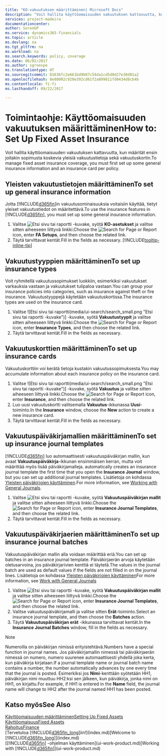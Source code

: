 ```yaml
---
title: "KO-vakuutuksen määrittäminen| Microsoft Docs"
description: "Voit hallita käyttöomaisuuden vakuutuksen kattavuutta, kun määrität ensin joitakin sopimusta koskevia yleisiä vakuutustietoja sekä vakuutuskortin."
services: project-madeira
documentationcenter: 
author: SorenGP
ms.service: dynamics365-financials
ms.topic: article
ms.devlang: na
ms.tgt_pltfrm: na
ms.workload: na
ms.search.keywords: policy, coverage
ms.date: 06/02/2017
ms.author: sgroespe
ms.translationtype: HT
ms.sourcegitcommit: 81636fc2e661bd9b07c54da1cd5d0d27e30d01a2
ms.openlocfilehash: 8e88002c920e392cd61f2a899811fd0434d8cb4b
ms.contentlocale: fi-fi
ms.lasthandoff: 09/22/2017

---
```

# <a name="how-to-set-up-fixed-asset-insurance"></a><span data-ttu-id="cb12d-103">Toimintaohje: Käyttöomaisuuden vakuutuksen määrittäminen</span><span class="sxs-lookup"><span data-stu-id="cb12d-103">How to: Set Up Fixed Asset Insurance</span></span>
<span data-ttu-id="cb12d-104">Voit hallita käyttöomaisuuden vakuutuksen kattavuutta, kun määrität ensin joitakin sopimusta koskevia yleisiä vakuutustietoja sekä vakuutuskortin.</span><span class="sxs-lookup"><span data-stu-id="cb12d-104">To manage fixed asset insurance coverage, you must first set up some general insurance information and an insurance card per policy.</span></span>

## <a name="to-set-up-general-insurance-information"></a><span data-ttu-id="cb12d-105">Yleisten vakuutustietojen määrittäminen</span><span class="sxs-lookup"><span data-stu-id="cb12d-105">To set up general insurance information</span></span>
<span data-ttu-id="cb12d-106">Jotta [!INCLUDE[d365fin](includes/d365fin_md.md)]in vakuutusominaisuuksia voitaisiin käyttää, tietyt yleiset vakuutustiedot on määritettävä.</span><span class="sxs-lookup"><span data-stu-id="cb12d-106">To use the insurance features in [!INCLUDE[d365fin](includes/d365fin_md.md)], you must set up some general insurance information.</span></span>  

1. <span data-ttu-id="cb12d-107">Valitse ![Etsi sivu tai raportti](media/ui-search/search_small.png "Etsi sivu tai raportti -kuvake") -kuvake, syötä **KO-asetukset** ja valitse sitten aiheeseen liittyvä linkki.</span><span class="sxs-lookup"><span data-stu-id="cb12d-107">Choose the ![Search for Page or Report](media/ui-search/search_small.png "Search for Page or Report icon") icon, enter **FA Setups**, and then choose the related link.</span></span>  
2. <span data-ttu-id="cb12d-108">Täytä tarvittavat kentät.</span><span class="sxs-lookup"><span data-stu-id="cb12d-108">Fill in the fields as necessary.</span></span> [!INCLUDE[tooltip-inline-tip](includes/tooltip-inline-tip_md.md)]  

## <a name="to-set-up-insurance-types"></a><span data-ttu-id="cb12d-109">Vakuutustyyppien määrittäminen</span><span class="sxs-lookup"><span data-stu-id="cb12d-109">To set up insurance types</span></span>
<span data-ttu-id="cb12d-110">Voit ryhmitellä vakuutussopimukset luokkiin, esimerkiksi vakuutukset varkauksia vastaan ja vakuutukset tulipaloa vastaan.</span><span class="sxs-lookup"><span data-stu-id="cb12d-110">You can group your insurance policies into categories, such as insurance against theft or fire insurance.</span></span> <span data-ttu-id="cb12d-111">Vakuutustyyppejä käytetään vakuutuskortissa.</span><span class="sxs-lookup"><span data-stu-id="cb12d-111">The insurance types are used on the insurance card.</span></span>

1. <span data-ttu-id="cb12d-112">Valitse ![Etsi sivu tai raportti(media/ui-search/search_small.png "Etsi sivu tai raportti -kuvake")] -kuvake, syötä **Vakuutustyypit** ja valitse sitten aiheeseen liittyvä linkki.</span><span class="sxs-lookup"><span data-stu-id="cb12d-112">Choose the ![Search for Page or Report](media/ui-search/search_small.png "Search for Page or Report icon") icon, enter **Insurance Types**, and then choose the related link.</span></span>  
2. <span data-ttu-id="cb12d-113">Täytä tarvittavat kentät.</span><span class="sxs-lookup"><span data-stu-id="cb12d-113">Fill in the fields as necessary.</span></span>

## <a name="to-set-up-insurance-cards"></a><span data-ttu-id="cb12d-114">Vakuutuskorttien määrittäminen</span><span class="sxs-lookup"><span data-stu-id="cb12d-114">To set up insurance cards</span></span>
<span data-ttu-id="cb12d-115">Vakuutuskorttiin voi kerätä tietoja kustakin vakuutussopimuksesta.</span><span class="sxs-lookup"><span data-stu-id="cb12d-115">You may accumulate information about each insurance policy on the insurance card.</span></span>  

1. <span data-ttu-id="cb12d-116">Valitse ![Etsi sivu tai raportti(media/ui-search/search_small.png "Etsi sivu tai raportti -kuvake")] -kuvake, syötä **Vakuutus** ja valitse sitten aiheeseen liittyvä linkki.</span><span class="sxs-lookup"><span data-stu-id="cb12d-116">Choose the ![Search for Page or Report](media/ui-search/search_small.png "Search for Page or Report icon") icon, enter **Insurance**, and then choose the related link.</span></span>  
2. <span data-ttu-id="cb12d-117">Luo uusi vakuutuskortti valitsemalla **Vakuutus**-ikkunassa **Uusi**-toiminto.</span><span class="sxs-lookup"><span data-stu-id="cb12d-117">In the **Insurance** window, choose the **New** action to create a  new insurance card.</span></span>  
3. <span data-ttu-id="cb12d-118">Täytä tarvittavat kentät.</span><span class="sxs-lookup"><span data-stu-id="cb12d-118">Fill in the fields as necessary.</span></span>

## <a name="to-set-up-insurance-journal-templates"></a><span data-ttu-id="cb12d-119">Vakuutuspäiväkirjamallien määrittäminen</span><span class="sxs-lookup"><span data-stu-id="cb12d-119">To set up insurance journal templates</span></span>
[!INCLUDE[d365fin](includes/d365fin_md.md)]<span data-ttu-id="cb12d-120"> luo automaattisesti vakuutuspäiväkirjan mallin, kun avaat **Vakuutuspäiväkirja**-ikkunan ensimmäisen kerran, mutta voit määrittää myös lisää päiväkirjamalleja.</span><span class="sxs-lookup"><span data-stu-id="cb12d-120"> automatically creates an insurance journal template the first time that you open the **Insurance Journal** window, but you can set up additional journal templates.</span></span> <span data-ttu-id="cb12d-121">Lisätietoja on kohdassa [Yleisten päiväkirjojen käyttäminen](ui-work-general-journals.md).</span><span class="sxs-lookup"><span data-stu-id="cb12d-121">For more information, see [Working with General Journals](ui-work-general-journals.md).</span></span>  

1. <span data-ttu-id="cb12d-122">Valitse ![Etsi sivu tai raportti](media/ui-search/search_small.png "Etsi sivu tai raportti -kuvake") -kuvake, syötä **Vakuutuspäiväkirjan mallit** ja valitse sitten aiheeseen liittyvä linkki.</span><span class="sxs-lookup"><span data-stu-id="cb12d-122">Choose the ![Search for Page or Report](media/ui-search/search_small.png "Search for Page or Report icon") icon, enter **Insurance Journal Templates**, and then choose the related link.</span></span>  
2. <span data-ttu-id="cb12d-123">Täytä tarvittavat kentät.</span><span class="sxs-lookup"><span data-stu-id="cb12d-123">Fill in the fields as necessary.</span></span>

## <a name="to-set-up-insurance-journal-batches"></a><span data-ttu-id="cb12d-124">Vakuutuspäiväkirjaerien määrittäminen</span><span class="sxs-lookup"><span data-stu-id="cb12d-124">To set up insurance journal batches</span></span>
<span data-ttu-id="cb12d-125">Vakuutuspäiväkirjan mallin alla voidaan määrittää eriä.</span><span class="sxs-lookup"><span data-stu-id="cb12d-125">You can set up batches in an insurance journal template.</span></span> <span data-ttu-id="cb12d-126">Päiväkirjaerän arvoja käytetään oletusarvoina, jos päiväkirjarivien kenttiä ei täytetä.</span><span class="sxs-lookup"><span data-stu-id="cb12d-126">The values in the journal batch are used as default values if the fields are not filled in on the journal lines.</span></span> <span data-ttu-id="cb12d-127">Lisätietoja on kohdassa [Yleisten päiväkirjojen käyttäminen](ui-work-general-journals.md)</span><span class="sxs-lookup"><span data-stu-id="cb12d-127">For more information, see [Work with General Journals](ui-work-general-journals.md)</span></span>  

1. <span data-ttu-id="cb12d-128">Valitse ![Etsi sivu tai raportti](media/ui-search/search_small.png "Etsi sivu tai raportti -kuvake") -kuvake, syötä **Vakuutuspäiväkirjan mallit** ja valitse sitten aiheeseen liittyvä linkki.</span><span class="sxs-lookup"><span data-stu-id="cb12d-128">Choose the ![Search for Page or Report](media/ui-search/search_small.png "Search for Page or Report icon") icon, enter **Insurance Journal Templates**, and then choose the related link.</span></span>  
2. <span data-ttu-id="cb12d-129">Valitse vakuutuspäiväkirjamalli ja valitse sitten **Erät**-toiminto.</span><span class="sxs-lookup"><span data-stu-id="cb12d-129">Select an insurance journal template, and then choose the **Batches** action.</span></span>
3. <span data-ttu-id="cb12d-130">Täytä **Vakuutuspäiväkirjan erät** -ikkunassa tarvittavat kentät.</span><span class="sxs-lookup"><span data-stu-id="cb12d-130">In the **Insurance Journal Batches** window, fill in the fields as necessary.</span></span>

> [!NOTE]  
>   <span data-ttu-id="cb12d-131">Numeroilla on päiväkirjan nimissä erityistehtävä.</span><span class="sxs-lookup"><span data-stu-id="cb12d-131">Numbers have a special function in journal names.</span></span> <span data-ttu-id="cb12d-132">Jos päiväkirjamallin nimessä tai päiväkirjaerän nimessä on numero, numero suurenee automaattisesti yhdellä joka kerta, kun päiväkirja kirjataan.</span><span class="sxs-lookup"><span data-stu-id="cb12d-132">If a journal template name or journal batch name contains a number, the number automatically advances by one every time that the journal is posted.</span></span> <span data-ttu-id="cb12d-133">Esimerkiksi jos **Nimi**-kenttään syötetään HH1, päiväkirjan nimi muuttuu HH2:ksi sen jälkeen, kun päiväkirja, jonka nimi on HH1, on kirjattu.</span><span class="sxs-lookup"><span data-stu-id="cb12d-133">For example, if HH1 is entered in the **Name** field, the journal name will change to HH2 after the journal named HH1 has been posted.</span></span>

## <a name="see-also"></a><span data-ttu-id="cb12d-134">Katso myös</span><span class="sxs-lookup"><span data-stu-id="cb12d-134">See Also</span></span>
[<span data-ttu-id="cb12d-135">Käyttöomaisuuden määrittäminen</span><span class="sxs-lookup"><span data-stu-id="cb12d-135">Setting Up Fixed Assets</span></span>](fa-setup.md)  
[<span data-ttu-id="cb12d-136">Käyttöomaisuus</span><span class="sxs-lookup"><span data-stu-id="cb12d-136">Fixed Assets</span></span>](fa-manage.md)  
[<span data-ttu-id="cb12d-137">Rahoitus</span><span class="sxs-lookup"><span data-stu-id="cb12d-137">Finance</span></span>](finance.md)  
<span data-ttu-id="cb12d-138">[Tervetuloa [!INCLUDE[d365fin_long](includes/d365fin_long_md.md)]iin!](index.md)</span><span class="sxs-lookup"><span data-stu-id="cb12d-138">[Welcome to [!INCLUDE[d365fin_long](includes/d365fin_long_md.md)]](index.md)</span></span>  
<span data-ttu-id="cb12d-139">[[!INCLUDE[d365fin](includes/d365fin_md.md)] -ohjelman käyttäminen](ui-work-product.md)</span><span class="sxs-lookup"><span data-stu-id="cb12d-139">[Working with [!INCLUDE[d365fin](includes/d365fin_md.md)]](ui-work-product.md)</span></span>

